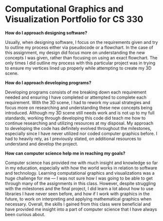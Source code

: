 # Computational Graphics and Visualization Portfolio for CS 330

**How do I approach designing software?**

Usually, when designing software, I focus on the requirements given and try to outline my process either via pseudocode or a flowchart. In the case of this assignment, my design did focus more on understanding the new concepts I was given, rather than focusing on using an exact flowchart. The only times I did outline my process with this particular project was in trying to ensure my vertices lined up properly while attempting to create my 3D scene.

**How do I approach developing programs?**

Developing programs consists of me breaking down each requirement needed and ensuring I have completed or attempted to complete each requirement. With the 3D scene, I had to rework my usual strategies and focus more on researching and understanding these new concepts being introduced. Although my 3D scene still needs work and is not up to my full standards, working through developing this code did teach me how to continue researching and utilizing resources at my disposal. My approach to developing the code has definitely evolved throughout the milestones, especially since I have never utilized nor coded computer graphics before. I had to heavily rely, as I previously stated, on additional resources to understand and develop the project.

**How can computer science help me in reaching my goals?**

Computer science has provided me with much insight and knowledge so far in my education, especially with how the world works in relation to software and technology. Learning computational graphics and visualizations was a huge challenge for me — I was not sure how I was going to be able to get through many of the assignments in this class. However, despite struggling with the milestones and the final project, I did learn a lot about how to use libraries I have never seen before, and how if I work with graphics in the future, to work on interpreting and applying mathematical graphics when necessary. Overall, the skills I gained from this class were beneficial and have provided me insight into a part of computer science that I have always been curious about.
